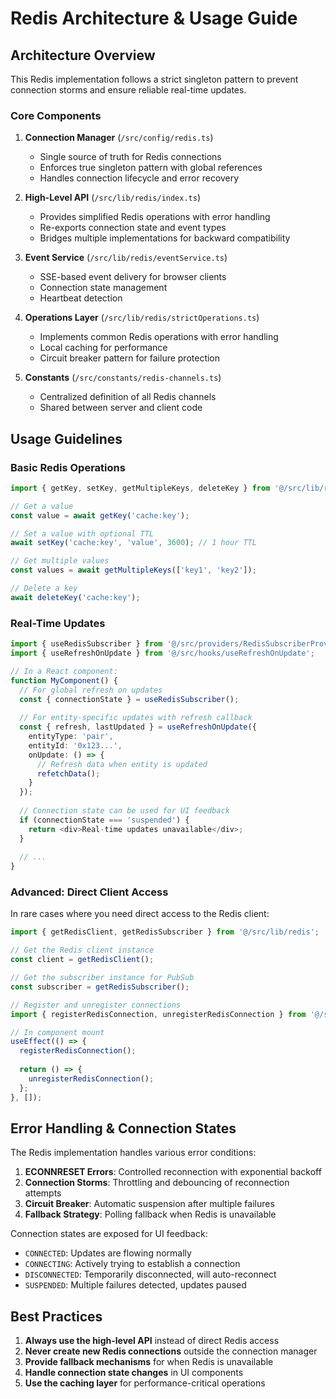 # Redis Architecture & Usage Guide

## Architecture Overview

This Redis implementation follows a strict singleton pattern to prevent connection storms and ensure reliable real-time updates.

### Core Components

1. **Connection Manager** (`/src/config/redis.ts`)
   - Single source of truth for Redis connections
   - Enforces true singleton pattern with global references
   - Handles connection lifecycle and error recovery

2. **High-Level API** (`/src/lib/redis/index.ts`)
   - Provides simplified Redis operations with error handling
   - Re-exports connection state and event types
   - Bridges multiple implementations for backward compatibility

3. **Event Service** (`/src/lib/redis/eventService.ts`)
   - SSE-based event delivery for browser clients
   - Connection state management
   - Heartbeat detection

4. **Operations Layer** (`/src/lib/redis/strictOperations.ts`)
   - Implements common Redis operations with error handling
   - Local caching for performance
   - Circuit breaker pattern for failure protection

5. **Constants** (`/src/constants/redis-channels.ts`)
   - Centralized definition of all Redis channels
   - Shared between server and client code

## Usage Guidelines

### Basic Redis Operations

```typescript
import { getKey, setKey, getMultipleKeys, deleteKey } from '@/src/lib/redis';

// Get a value
const value = await getKey('cache:key');

// Set a value with optional TTL
await setKey('cache:key', 'value', 3600); // 1 hour TTL

// Get multiple values
const values = await getMultipleKeys(['key1', 'key2']);

// Delete a key
await deleteKey('cache:key');
```

### Real-Time Updates

```typescript
import { useRedisSubscriber } from '@/src/providers/RedisSubscriberProvider';
import { useRefreshOnUpdate } from '@/src/hooks/useRefreshOnUpdate';

// In a React component:
function MyComponent() {
  // For global refresh on updates
  const { connectionState } = useRedisSubscriber();
  
  // For entity-specific updates with refresh callback
  const { refresh, lastUpdated } = useRefreshOnUpdate({
    entityType: 'pair',
    entityId: '0x123...',
    onUpdate: () => {
      // Refresh data when entity is updated
      refetchData();
    }
  });
  
  // Connection state can be used for UI feedback
  if (connectionState === 'suspended') {
    return <div>Real-time updates unavailable</div>;
  }
  
  // ...
}
```

### Advanced: Direct Client Access

In rare cases where you need direct access to the Redis client:

```typescript
import { getRedisClient, getRedisSubscriber } from '@/src/lib/redis';

// Get the Redis client instance
const client = getRedisClient();

// Get the subscriber instance for PubSub
const subscriber = getRedisSubscriber();

// Register and unregister connections
import { registerRedisConnection, unregisterRedisConnection } from '@/src/lib/redis';

// In component mount
useEffect(() => {
  registerRedisConnection();
  
  return () => {
    unregisterRedisConnection();
  };
}, []);
```

## Error Handling & Connection States

The Redis implementation handles various error conditions:

1. **ECONNRESET Errors**: Controlled reconnection with exponential backoff
2. **Connection Storms**: Throttling and debouncing of reconnection attempts
3. **Circuit Breaker**: Automatic suspension after multiple failures
4. **Fallback Strategy**: Polling fallback when Redis is unavailable

Connection states are exposed for UI feedback:
- `CONNECTED`: Updates are flowing normally
- `CONNECTING`: Actively trying to establish a connection  
- `DISCONNECTED`: Temporarily disconnected, will auto-reconnect
- `SUSPENDED`: Multiple failures detected, updates paused

## Best Practices

1. **Always use the high-level API** instead of direct Redis access
2. **Never create new Redis connections** outside the connection manager
3. **Provide fallback mechanisms** for when Redis is unavailable
4. **Handle connection state changes** in UI components
5. **Use the caching layer** for performance-critical operations 